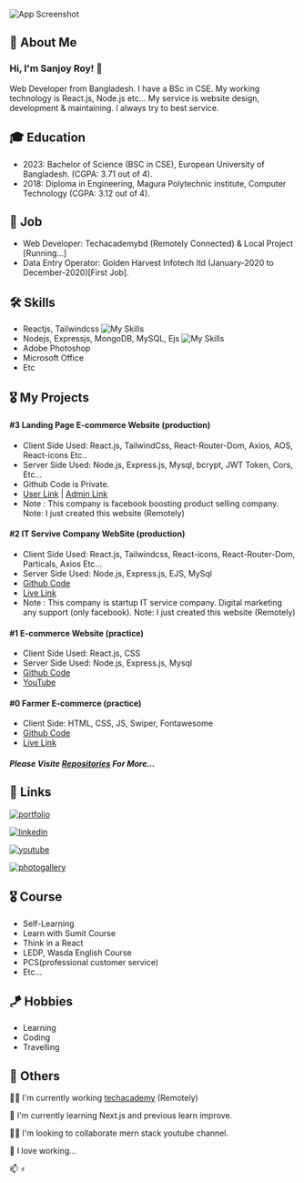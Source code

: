 ![App Screenshot](https://media.licdn.com/dms/image/C4D16AQEYrkTvO1YyJg/profile-displaybackgroundimage-shrink_350_1400/0/1654975135395?e=1694649600&v=beta&t=VqaJ9dlNV8BgWFdpeR6TJXhG-LK5tcFpzLzteyDCtzk)


## 🚀 About Me
### Hi, I'm Sanjoy Roy! 👋
Web Developer from Bangladesh. I have a BSc in CSE. My working technology is React.js, Node.js etc... My service is website design, development & maintaining. I always try to best service.


## 🎓 Education
- 2023: Bachelor of Science (BSC in CSE), European University of Bangladesh. (CGPA: 3.71 out of 4).
- 2018: Diploma in Engineering, Magura Polytechnic institute, Computer Technology (CGPA: 3.12 out of 4).


## 👑 Job
- Web Developer: Techacademybd (Remotely Connected) & Local Project [Running...]  
- Data Entry Operator: Golden Harvest Infotech ltd (January-2020 to December-2020)[First Job].


## 🛠 Skills

- Reactjs, Tailwindcss  ![My Skills](https://skills.thijs.gg/icons?i=react,tailwind&theme=light)
- Nodejs, Expressjs, MongoDB, MySQL, Ejs  ![My Skills](https://skills.thijs.gg/icons?i=nodejs,express,mongo,mysql&theme=light)
- Adobe Photoshop
- Microsoft Office
- Etc



## 🎖️ My Projects

#### #3 Landing Page E-commerce Website (production)
- Client Side Used: React.js, TailwindCss, React-Router-Dom, Axios, AOS, React-icons Etc..
- Server Side Used: Node.js, Express.js, Mysql, bcrypt, JWT Token, Cors, Etc...
- Github Code is Private.
- [User Link](https://www.naturalbd.xyz) |  [Admin Link](https://www.naturalbd.xyz/admin)
- Note : This company is facebook boosting product selling company. Note: I just created this website (Remotely)

#### #2 IT Servive Company WebSite (production)
- Client Side Used: React.js, Tailwindcss, React-icons, React-Router-Dom, Particals, Axios Etc... 
- Server Side Used: Node.js, Express.js, EJS, MySql
- [Github Code](https://github.com/sanjoy-git/techacademy-frontend)
- [Live Link](https://techacademybd.xyz)
- Note : This company is startup IT service company. Digital marketing any support (only facebook). Note: I just created this website (Remotely)

#### #1 E-commerce Website (practice)
- Client Side Used: React.js, CSS
- Server Side Used: Node.js, Express.js, Mysql
- [Github Code](https://github.com/sanjoy-git/ecommerce-mern-project)
- [YouTube](https://youtu.be/2TlOB5gCXd4)

#### #0 Farmer E-commerce (practice)
- Client Side: HTML, CSS, JS, Swiper, Fontawesome
- [Github Code](https://github.com/sanjoy-git/farmer-ecommerce)
- [Live Link](https://sanjoy-git.github.io/farmer-ecommerce)

##### Please Visite [Repositories](https://github.com/sanjoy-git?tab=repositories) For More...


## 🔗 Links
[![portfolio](https://img.shields.io/badge/portfolio-000?style=for-the-badge&logo=ko-fi&logoColor=white)](https://github.com/sanjoy-git)

[![linkedin](https://img.shields.io/badge/linkedin-0A66C2?style=for-the-badge&logo=linkedin&logoColor=white)](https://www.linkedin.com/in/sanjoy-in)

[![youtube](https://img.shields.io/badge/youtube-red?style=for-the-badge&logo=youtube&logoColor=white)](https://www.youtube.com/@sanjoy-roy)

[![photogallery](https://img.shields.io/badge/Photo_Gallery-yellow?style=for-the-badge&logo=google-photos&logoColor=white)](https://sites.google.com/view/sanjoy-roy)


## 🎖️ Course
- Self-Learning
- Learn with Sumit Course
- Think in a React
- LEDP, Wasda English Course
- PCS(professional customer service)
- Etc...

## 🪁 Hobbies
- Learning
- Coding
- Travelling
  
## 📌 Others
👩‍💻 I'm currently working [techacademy](https://techacademybd.xyz) (Remotely)

🧠 I'm currently learning Next.js and previous learn improve.

👯‍♀️ I'm looking to collaborate mern stack youtube channel.

💬 I love working...

📫 ⚡️ 

